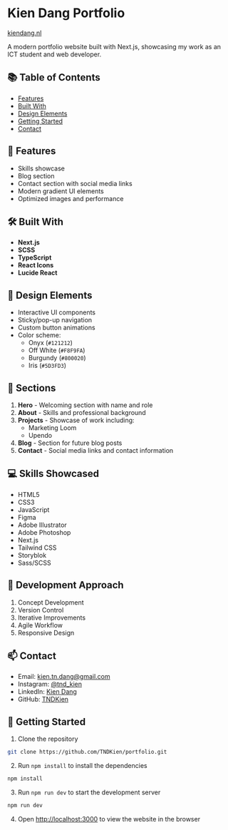 # Kien Dang Portfolio

[kiendang.nl](https://kiendang.nl)

A modern portfolio website built with Next.js, showcasing my work as an ICT student and web developer.

## 📚 Table of Contents

- [Features](#-features)
- [Built With](#-built-with)
- [Design Elements](#-design-elements)
- [Getting Started](#-getting-started)
- [Contact](#-contact)

## 🚀 Features

- Skills showcase
- Blog section
- Contact section with social media links
- Modern gradient UI elements
- Optimized images and performance

## 🛠️ Built With

- **Next.js**
- **SCSS**
- **TypeScript**
- **React Icons**
- **Lucide React**

## 🎨 Design Elements

- Interactive UI components
- Sticky/pop-up navigation
- Custom button animations
- Color scheme:
  - Onyx (`#121212`)
  - Off White (`#F8F9FA`)
  - Burgundy (`#800020`)
  - Iris (`#5D3FD3`)

## 📱 Sections

1. **Hero** - Welcoming section with name and role
2. **About** - Skills and professional background
3. **Projects** - Showcase of work including:
   - Marketing Loom
   - Upendo
4. **Blog** - Section for future blog posts
5. **Contact** - Social media links and contact information

## 💻 Skills Showcased

- HTML5
- CSS3
- JavaScript
- Figma
- Adobe Illustrator
- Adobe Photoshop
- Next.js
- Tailwind CSS
- Storyblok
- Sass/SCSS

## 🔧 Development Approach

1. Concept Development
2. Version Control
3. Iterative Improvements
4. Agile Workflow
5. Responsive Design

## 📫 Contact

- Email: kien.tn.dang@gmail.com
- Instagram: [@tnd_kien](https://www.instagram.com/tnd_kien)
- LinkedIn: [Kien Dang](https://www.linkedin.com/in/kien-dang-449887173)
- GitHub: [TNDKien](https://github.com/TNDKien)

## 🚀 Getting Started

1. Clone the repository

```bash
git clone https://github.com/TNDKien/portfolio.git
```

2. Run `npm install` to install the dependencies

```bash
npm install
```

3. Run `npm run dev` to start the development server

```bash
npm run dev
```

4. Open [http://localhost:3000](http://localhost:3000) to view the website in the browser
